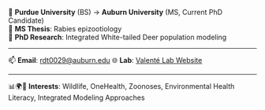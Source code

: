 🔬 **Purdue University** (BS) → **Auburn University** (MS, Current PhD Candidate)  
🦠 **MS Thesis**: Rabies epizootiology  
🦌 **PhD Research**: Integrated White-tailed Deer population modeling  

---

📫 **Email**: [rdt0029@auburn.edu](mailto:rdt0029@auburn.edu)  🌐 **Lab**: [Valenté Lab Website](https://valentelab.auburn.edu/)  

---

📊🌍🌿 **Interests**: Wildlife, OneHealth, Zoonoses, Environmental Health Literacy, Integrated Modeling Approaches



